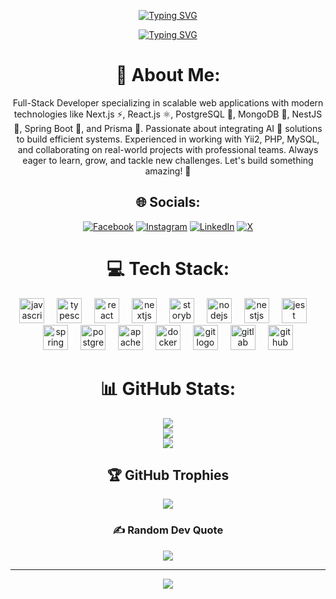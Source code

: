 <div align="center">

<a href="https://git.io/typing-svg"><img src="https://readme-typing-svg.demolab.com?font=Fira+Code&pause=1000&center=true&vCenter=true&width=435&lines=Code+Armour" alt="Typing SVG" /></a>

<a href="https://git.io/typing-svg"><img src="https://readme-typing-svg.demolab.com?font=Fira+Code&pause=1000&center=true&vCenter=true&width=435&lines=Full+Stack+Web+Developer" alt="Typing SVG" /></a>

# 💫 About Me:
Full-Stack Developer specializing in scalable web applications with modern technologies like Next.js ⚡, React.js ⚛️, PostgreSQL 🐘, MongoDB 🍃, NestJS 🔴, Spring Boot 🌱, and Prisma 🔷. Passionate about integrating AI 🤖 solutions to build efficient systems. Experienced in working with Yii2, PHP, MySQL, and collaborating on real-world projects with professional teams. Always eager to learn, grow, and tackle new challenges. Let's build something amazing! 🚀

## 🌐 Socials:
[![Facebook](https://img.shields.io/badge/Facebook-%231877F2.svg?logo=Facebook&logoColor=white)](https://facebook.com/Omar_Maysara) 
[![Instagram](https://img.shields.io/badge/Instagram-%23E4405F.svg?logo=Instagram&logoColor=white)](https://instagram.com/omar_maysara02) 
[![LinkedIn](https://img.shields.io/badge/LinkedIn-%230077B5.svg?logo=linkedin&logoColor=white)](https://www.linkedin.com/in/omar-abusahmoud-2622b0330/) 
[![X](https://img.shields.io/badge/X-black.svg?logo=X&logoColor=white)](https://x.com/omar_maysara2)

# 💻 Tech Stack:
<div align="center">
  
<img src="https://cdn.jsdelivr.net/gh/devicons/devicon/icons/javascript/javascript-original.svg" height="40" alt="javascript logo"  />
  <img width="12" />
  <img src="https://cdn.jsdelivr.net/gh/devicons/devicon/icons/typescript/typescript-original.svg" height="40" alt="typescript logo"  />
  <img width="12" />
  <img src="https://cdn.jsdelivr.net/gh/devicons/devicon/icons/react/react-original.svg" height="40" alt="react logo"  />
  <img width="12" />
  <img src="https://cdn.jsdelivr.net/gh/devicons/devicon/icons/nextjs/nextjs-original.svg" height="40" alt="nextjs logo"  />
  <img width="12" />
  <img src="https://cdn.jsdelivr.net/gh/devicons/devicon/icons/storybook/storybook-original.svg" height="40" alt="storybook logo"  />
  <img width="12" />
  <img src="https://cdn.jsdelivr.net/gh/devicons/devicon/icons/nodejs/nodejs-original.svg" height="40" alt="nodejs logo"  />
  <img width="12" />
  <img src="https://cdn.jsdelivr.net/gh/devicons/devicon/icons/nestjs/nestjs-original.svg" height="40" alt="nestjs logo"  />
  <img width="12" />
  <img src="https://cdn.jsdelivr.net/gh/devicons/devicon/icons/jest/jest-plain.svg" height="40" alt="jest logo"  />
  <img width="12" />
  <img src="https://cdn.jsdelivr.net/gh/devicons/devicon/icons/spring/spring-original.svg" height="40" alt="spring logo"  />
  <img width="12" />
  <img src="https://cdn.jsdelivr.net/gh/devicons/devicon/icons/postgresql/postgresql-original.svg" height="40" alt="postgresql logo"  />
  <img width="12" />
  <img src="https://cdn.jsdelivr.net/gh/devicons/devicon/icons/apache/apache-original.svg" height="40" alt="apache logo"  />
  <img width="12" />
  <img src="https://cdn.jsdelivr.net/gh/devicons/devicon/icons/docker/docker-original.svg" height="40" alt="docker logo"  />
  <img width="12" />
  <img src="https://cdn.jsdelivr.net/gh/devicons/devicon/icons/git/git-original.svg" height="40" alt="git logo"  />
  <img width="12" />
  <img src="https://cdn.jsdelivr.net/gh/devicons/devicon/icons/gitlab/gitlab-original.svg" height="40" alt="gitlab logo"  />
  <img width="12" />
  <img src="https://cdn.jsdelivr.net/gh/devicons/devicon/icons/github/github-original.svg" height="40" alt="github logo"  />


</div>


# 📊 GitHub Stats:
![](https://github-readme-stats.vercel.app/api?username=CodeArmour&theme=shadow_blue&hide_border=true&include_all_commits=true&count_private=true)<br/>
![](https://github-readme-streak-stats.herokuapp.com/?user=CodeArmour&theme=shadow_blue&hide_border=true)<br/>
![](https://github-readme-stats.vercel.app/api/top-langs/?username=CodeArmour&theme=shadow_blue&hide_border=true&include_all_commits=true&count_private=true&layout=compact)

## 🏆 GitHub Trophies
![](https://github-profile-trophy.vercel.app/?username=CodeArmour&theme=shadow_blue&no-frame=true&no-bg=true&margin-w=4)

### ✍️ Random Dev Quote
![](https://quotes-github-readme.vercel.app/api?type=horizontal&theme=radical)

---
[![](https://visitcount.itsvg.in/api?id=CodeArmour&icon=2&color=2)](https://visitcount.itsvg.in)
</div>


